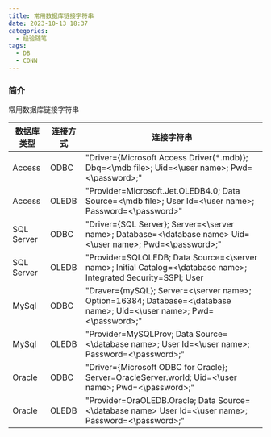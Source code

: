 ```yaml
---
title: 常用数据库链接字符串
date: 2023-10-13 18:37
categories:
  - 经验随笔
tags:
  - DB
  - CONN
---
```


### 简介

常用数据库链接字符串

<!-- more -->

|数据库类型|连接方式|连接字符串|
|--------|--------|--------|
|Access|ODBC|"Driver={Microsoft Access Driver(*.mdb)}; Dbq=<\mdb file>; Uid=<\user name>; Pwd=<\password>;"|
|Access|OLEDB|"Provider=Microsoft.Jet.OLEDB4.0; Data Source=<\mdb file>; User Id=<\user name>; Password=<\password>"|
|SQL Server|ODBC|"Driver={SQL Server}; Server=<\server name>; Database=<\database name> Uid=<\user name>; Pwd=<\password>;"|
|SQL Server|OLEDB|"Provider=SQLOLEDB; Data Source=<\server name>; Initial Catalog=<\database name>; Integrated Security=SSPI; User |Id=<\user name>; Password=<\password>;"|
|MySql|ODBC|"Draver={mySQL}; Server=<\server name>; Option=16384; Database=<\database name>; Uid=<\user name>; Pwd=<\password>;"|
|MySql|OLEDB|"Provider=MySQLProv; Data Source=<\database name>; User Id=<\user name>; Password=<\password>;"|
|Oracle|ODBC|"Driver={Microsoft ODBC for Oracle}; Server=OracleServer.world; Uid=<\user name>; Pwd=<\password>;"|
|Oracle|OLEDB|"Provider=OraOLEDB.Oracle; Data Source=<\database name> User Id=<\user name>; Password=<\password>;"|
